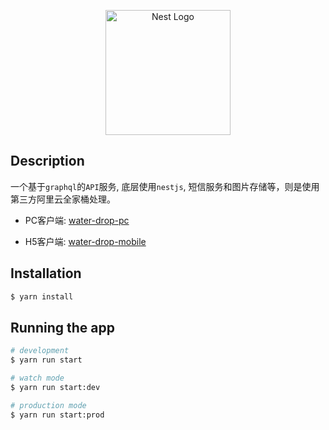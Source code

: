 <p align="center">
  <a href="http://nestjs.com/" target="blank"><img src="https://nestjs.com/img/logo-small.svg" width="200" alt="Nest Logo" /></a>
</p>

## Description

一个基于`graphql`的`API`服务, 底层使用`nestjs`, 短信服务和图片存储等，则是使用第三方阿里云全家桶处理。

- PC客户端: [water-drop-pc](https://github.com/yangfei4913438/water-drop-pc) 

- H5客户端: [water-drop-mobile](https://github.com/yangfei4913438/water-drop-mobile)


## Installation

```bash
$ yarn install
```

## Running the app

```bash
# development
$ yarn run start

# watch mode
$ yarn run start:dev

# production mode
$ yarn run start:prod
```

